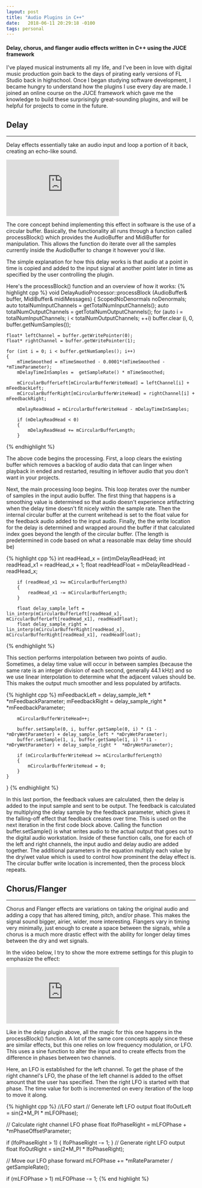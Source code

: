 ```yaml
---
layout: post
title: "Audio Plugins in C++"
date:   2018-06-11 20:29:18 -0100
tags: personal
---
```


#### Delay, chorus, and flanger audio effects written in C++ using the JUCE framework

I've played musical instruments all my life, and I've been in love with digital music production
goin back to the days of pirating early versions of FL Studio back in highschool. Once I began studying
software development, I became hungry to understand how the plugins I use every day are made. I joined an
online course on the JUCE framework which gave me the knowledge to build these surprisingly great-sounding
plugins, and will be helpful for projects to come in the future.


## Delay
----
 
Delay effects essentially take an audio input and loop a portion of it back, creating an echo-like sound.
<div style="width: 100%; margin: auto auto auto auto;">
    <div class="ytcontainer">
        <iframe class="ytframe" src="https://www.youtube.com/embed/avp0D5dOahk"
         frameborder="0" allowfullscreen></iframe>
    </div>
</div>
 
The core concept behind implementing this effect in software is the use of a circular buffer. Basically, the functionality all runs through a function
called processBlock() which provides the AudioBuffer and MidiBuffer for manipulation. This allows the function do iterate over all the samples currently inside the AudioBuffer to change it however you'd like.

The simple explanation for how this delay works is that audio at a point in time is copied and added to the input signal at another point later in time as specified by the user controlling the plugin.


Here's the processBlock() function and an overview of how it works:
{% highlight cpp %}
void DelayAudioProcessor::processBlock (AudioBuffer<float>& buffer, MidiBuffer& midiMessages)
{
    ScopedNoDenormals noDenormals;
    auto totalNumInputChannels  = getTotalNumInputChannels();
    auto totalNumOutputChannels = getTotalNumOutputChannels();
    for (auto i = totalNumInputChannels; i < totalNumOutputChannels; ++i)
        buffer.clear (i, 0, buffer.getNumSamples());
    
    float* leftChannel = buffer.getWritePointer(0);
    float* rightChannel = buffer.getWritePointer(1);
    
    for (int i = 0; i < buffer.getNumSamples(); i++)
    {
        mTimeSmoothed = mTimeSmoothed - 0.0001*(mTimeSmoothed - *mTimeParameter);
        mDelayTimeInSamples =  getSampleRate() * mTimeSmoothed;
        
        mCircularBufferLeft[mCircularBufferWriteHead] = leftChannel[i] + mFeedbackLeft;
        mCircularBufferRight[mCircularBufferWriteHead] = rightChannel[i] + mFeedbackRight;
        
        mDelayReadHead = mCircularBufferWriteHead - mDelayTimeInSamples;
        
        if (mDelayReadHead < 0)
        {
            mDelayReadHead += mCircularBufferLength;
        }
{% endhighlight %}

The above code begins the processing. First, a loop clears the existing buffer which removes a backlog of audio data that can linger when playback in ended and restarted, resulting in leftover audio that you don't want in your projects.

Next, the main processing loop begins. This loop iterates over the number of samples in the input audio buffer. The first thing that happens is a smoothing value is determined so that audio doesn't experience artifactring when the delay time doesn't fit nicely within the sample rate. Then the internal circular buffer at the current writehead is set to the float value for the feedback audio added to the input audio. Finally, the the write location for the delay is determined and wrapped around the buffer if that calculated index goes beyond the length of the circular buffer. (The length is predetermined in code based on what a reasonable max delay time should be)

{% highlight cpp %}
        int readHead_x = (int)mDelayReadHead;
        int readHead_x1 = readHead_x + 1;
        float readHeadFloat = mDelayReadHead - readHead_x;
        
        if (readHead_x1 >= mCircularBufferLength)
        {
            readHead_x1 -= mCircularBufferLength;
        }
        
        float delay_sample_left = lin_interp(mCircularBufferLeft[readHead_x], mCircularBufferLeft[readHead_x1], readHeadFloat);
        float delay_sample_right = lin_interp(mCircularBufferRight[readHead_x], mCircularBufferRight[readHead_x1], readHeadFloat);
{% endhighlight %}
 

This section performs interpolation between two points of audio. Sometimes, a delay time value will occur in between samples (because the same rate is an integer division of each second, generally 44.1 kHz) and so we use linear interpolation to determine what the adjacent values should be. This makes the output much smoother and less populated by artifacts.

{% highlight cpp %}
        mFeedbackLeft = delay_sample_left * *mFeedbackParameter;
        mFeedbackRight = delay_sample_right * *mFeedbackParameter;
        
        mCircularBufferWriteHead++;
        
        buffer.setSample(0, i, buffer.getSample(0, i) * (1 - *mDryWetParameter) + delay_sample_left * *mDryWetParameter);
        buffer.setSample(1, i, buffer.getSample(1, i) * (1 - *mDryWetParameter) + delay_sample_right *  *mDryWetParameter);
        
        if (mCircularBufferWriteHead >= mCircularBufferLength)
        {
            mCircularBufferWriteHead = 0;
        }
    }
}
{% endhighlight %}
 

In this last portion, the feedback values are calculated, then the delay is added to the input sample and sent to be output. The feedback is calculated by multiplying the delay sample by the feedback parameter, which gives it the falling-off effect that feedback creates over time. This is used on the next iteration in the first code block above. Calling the function buffer.setSample() is what writes audio to the actual output that goes out to the digital audio workstation. Inside of these function calls, one for each of the left and right channels, the input audio and delay audio are added together. The additional parameters in the equation multiply each value by the dry/wet value which is used to control how prominent the delay effect is. The circular buffer write location is incremented, then the process block repeats.


## Chorus/Flanger
----

Chorus and Flanger effects are variations on taking the original audio and adding a copy that has altered timing, pitch, and/or phase. This makes the signal sound bigger, airier, wider, more interesting. Flangers vary in timing very minimally, just enough to create a space between the signals, while a chorus is a much more drastic effect with the ability for longer delay times between the dry and wet signals.


In the video below, I try to show the more extreme settings for this plugin to emphasize the effect:

<div style="width: 100%; margin: auto auto auto auto;">
    <div class="ytcontainer">
        <iframe class="ytframe" src="https://www.youtube.com/embed/iTT6ywb1PUo"
         frameborder="0" allowfullscreen></iframe>
    </div>
</div>

Like in the delay plugin above, all the magic for this one happens in the processBlock() function. A lot of the same core concepts apply since these are similar effects, but this one relies on low frequency modulation, or LFO. This uses a sine function to alter the input and to create effects from the difference in phases between two channels.

Here, an LFO is established for the left channel. To get the phase of the right channel's LFO, the phase of the left channel is added to the offset amount that the user has specified. Then the right LFO is started with that phase. The time value for both is incremented on every iteration of the loop to move it along.

{% highlight cpp %}
//LFO start
// Generate left LFO output
float lfoOutLeft = sin(2*M_PI * mLFOPhase);

// Calculate right channel LFO phase
float lfoPhaseRight = mLFOPhase + *mPhaseOffsetParameter;

if (lfoPhaseRight > 1) {
    lfoPhaseRight -= 1;
}
// Generate right LFO output
float lfoOutRight = sin(2*M_PI * lfoPhaseRight);

// Move our LFO phase forward
mLFOPhase += *mRateParameter / getSampleRate();

if (mLFOPhase > 1)
    mLFOPhase -= 1;
{% end highlight %}

